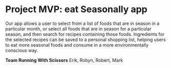 # Project MVP: eat Seasonally app
Our app allows a user to select from a list of foods that are in season in a particular month, or select all foods that are in season for a particular season, and then search for recipes containing those foods. Ingredients for the selected recipes can be saved to a personal shopping list, helping users to eat more seasonal foods and consume in a more environmentally conscious way.

**Team Running With Scissors**
Erik, Robyn, Robert, Mark
